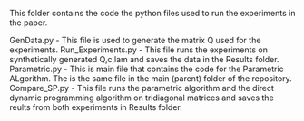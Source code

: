 This folder contains the code the python files used to run the experiments in the paper.

GenData.py         - This file is used to generate the matrix Q used for the experiments.
Run_Experiments.py - This file runs the experiments on synthetically generated Q,c,lam and saves the data in the Results folder.
Parametric.py      - This is main file that contains the code for the Parametric ALgorithm. The is the same file in the main (parent) folder of the repository.
Compare_SP.py      - This file runs the parametric algorithm and the direct dynamic programming algorithm on tridiagonal matrices and saves the reults from both experiments in Results folder.
